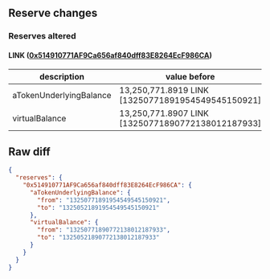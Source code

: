 ## Reserve changes

### Reserves altered

#### LINK ([0x514910771AF9Ca656af840dff83E8264EcF986CA](https://etherscan.io/address/0x514910771AF9Ca656af840dff83E8264EcF986CA))

| description | value before | value after |
| --- | --- | --- |
| aTokenUnderlyingBalance | 13,250,771.8919 LINK [13250771891954549545150921] | 13,250,521.8919 LINK [13250521891954549545150921] |
| virtualBalance | 13,250,771.8907 LINK [13250771890772138012187933] | 13,250,521.8907 LINK [13250521890772138012187933] |


## Raw diff

```json
{
  "reserves": {
    "0x514910771AF9Ca656af840dff83E8264EcF986CA": {
      "aTokenUnderlyingBalance": {
        "from": "13250771891954549545150921",
        "to": "13250521891954549545150921"
      },
      "virtualBalance": {
        "from": "13250771890772138012187933",
        "to": "13250521890772138012187933"
      }
    }
  }
}
```